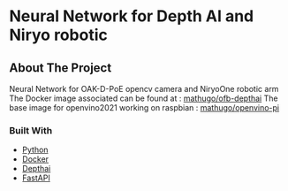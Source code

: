 # Neural Network for Depth AI and Niryo robotic 

<!-- ABOUT THE PROJECT -->
## About The Project

Neural Network for OAK-D-PoE opencv camera and NiryoOne robotic arm
The Docker image associated can be found at : [mathugo/ofb-depthai](https://hub.docker.com/r/mathugo/ofb-depthai)
The base image for openvino2021 working on raspbian : [mathugo/openvino-pi](https://hub.docker.com/r/mathugo/openvino-pi)

### Built With

* [Python](https://www.python.org/)
* [Docker](https://www.docker.com/)
* [Depthai](https://docs.luxonis.com/en/latest/)
* [FastAPI](https://fastapi.tiangolo.com/)

